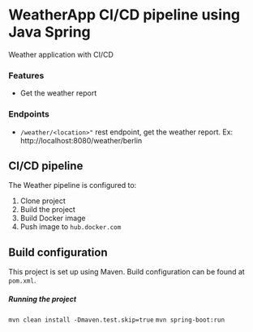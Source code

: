 # WeatherApp CI/CD pipeline using Java Spring

Weather application with CI/CD

### Features

 - Get the weather report

 
### Endpoints

 - `/weather/<location>"` rest endpoint, get the weather report.
 Ex: http://localhost:8080/weather/berlin


## CI/CD pipeline 

The Weather pipeline is configured to:

  1. Clone project
  2. Build the project
  3. Build Docker image
  4. Push image to `hub.docker.com`


## Build configuration

This project is set up using Maven. Build configuration can be found at `pom.xml`.

##### Running the project
 
  `mvn clean install -Dmaven.test.skip=true`
 `mvn spring-boot:run`
